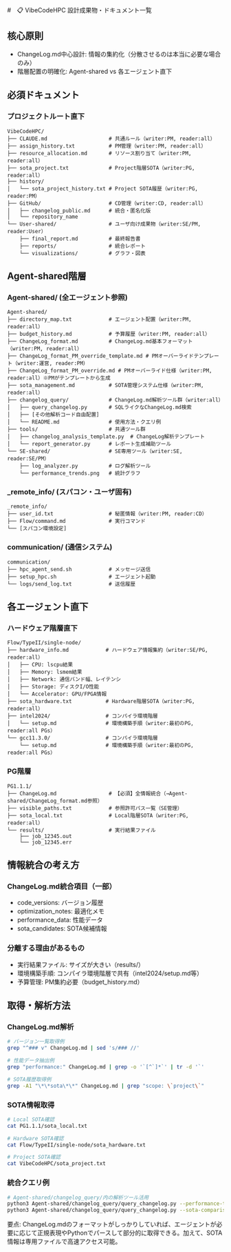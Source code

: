 #　📋 VibeCodeHPC 設計成果物・ドキュメント一覧

## 核心原則
- ChangeLog.md中心設計: 情報の集約化（分散させるのは本当に必要な場合のみ）
- 階層配置の明確化: Agent-shared vs 各エージェント直下

## 必須ドキュメント

### プロジェクトルート直下
```
VibeCodeHPC/
├── CLAUDE.md                    # 共通ルール（writer:PM, reader:all）
├── assign_history.txt           # PM管理（writer:PM, reader:all）
├── resource_allocation.md       # リソース割り当て（writer:PM, reader:all）
├── sota_project.txt             # Project階層SOTA（writer:PG, reader:all）
├── history/
│   └── sota_project_history.txt # Project SOTA履歴（writer:PG, reader:PM）
├── GitHub/                      # CD管理（writer:CD, reader:all）
│   ├── changelog_public.md      # 統合・匿名化版
│   └── repository_name
└── User-shared/                 # ユーザ向け成果物（writer:SE/PM, reader:User）
    ├── final_report.md          # 最終報告書
    ├── reports/                 # 統合レポート
    └── visualizations/          # グラフ・図表
```

## Agent-shared階層

### Agent-shared/ (全エージェント参照)
```
Agent-shared/
├── directory_map.txt            # エージェント配置（writer:PM, reader:all）
├── budget_history.md            # 予算履歴（writer:PM, reader:all）
├── ChangeLog_format.md          # ChangeLog.md基本フォーマット（writer:PM, reader:all）
├── ChangeLog_format_PM_override_template.md # PMオーバーライドテンプレート（writer:運営, reader:PM）
├── ChangeLog_format_PM_override.md # PMオーバーライド仕様（writer:PM, reader:all）※PMがテンプレートから生成
├── sota_management.md           # SOTA管理システム仕様（writer:PM, reader:all）
├── changelog_query/             # ChangeLog.md解析ツール群（writer:all）
│   ├── query_changelog.py       # SQLライクなChangeLog.md検索
│   ├── [その他解析コード自由配置]
│   └── README.md                # 使用方法・クエリ例
├── tools/                       # 共通ツール群
│   ├── changelog_analysis_template.py  # ChangeLog解析テンプレート
│   └── report_generator.py      # レポート生成補助ツール
└── SE-shared/                   # SE専用ツール（writer:SE, reader:SE/PM）
    ├── log_analyzer.py          # ログ解析ツール
    └── performance_trends.png   # 統計グラフ
```

### _remote_info/ (スパコン・ユーザ固有)
```
_remote_info/
├── user_id.txt                  # 秘匿情報（writer:PM, reader:CD）
├── Flow/command.md              # 実行コマンド
└── [スパコン環境設定]
```

### communication/ (通信システム)
```
communication/
├── hpc_agent_send.sh            # メッセージ送信
├── setup_hpc.sh                 # エージェント起動
└── logs/send_log.txt            # 送信履歴
```

## 各エージェント直下

### ハードウェア階層直下
```
Flow/TypeII/single-node/
├── hardware_info.md            # ハードウェア情報集約（writer:SE/PG, reader:all）
│   ├── CPU: lscpu結果
│   ├── Memory: lsmem結果  
│   ├── Network: 通信バンド幅、レイテンシ
│   ├── Storage: ディスクI/O性能
│   └── Accelerator: GPU/FPGA情報
├── sota_hardware.txt           # Hardware階層SOTA（writer:PG, reader:all）
├── intel2024/                  # コンパイラ環境階層
│   └── setup.md                # 環境構築手順（writer:最初のPG, reader:all PGs）
└── gcc11.3.0/                  # コンパイラ環境階層
    └── setup.md                # 環境構築手順（writer:最初のPG, reader:all PGs）
```

### PG階層
```
PG1.1.1/
├── ChangeLog.md                 # 【必須】全情報統合（→Agent-shared/ChangeLog_format.md参照）
├── visible_paths.txt            # 参照許可パス一覧（SE管理）
├── sota_local.txt               # Local階層SOTA（writer:PG, reader:all）
└── results/                     # 実行結果ファイル
    ├── job_12345.out
    └── job_12345.err
```

## 情報統合の考え方

### ChangeLog.md統合項目（一部）
- code_versions: バージョン履歴
- optimization_notes: 最適化メモ
- performance_data: 性能データ
- sota_candidates: SOTA候補情報

### 分離する理由があるもの
- 実行結果ファイル: サイズが大きい（results/）
- 環境構築手順: コンパイラ環境階層で共有（intel2024/setup.md等）
- 予算管理: PM集約必要（budget_history.md）

## 取得・解析方法

### ChangeLog.md解析
```bash
# バージョン一覧取得例
grep "^### v" ChangeLog.md | sed 's/### //'

# 性能データ抽出例
grep "performance:" ChangeLog.md | grep -o '`[^`]*`' | tr -d '`'

# SOTA履歴取得例
grep -A1 "\*\*sota\*\*" ChangeLog.md | grep "scope: \`project\`"
```

### SOTA情報取得
```bash
# Local SOTA確認
cat PG1.1.1/sota_local.txt

# Hardware SOTA確認  
cat Flow/TypeII/single-node/sota_hardware.txt

# Project SOTA確認
cat VibeCodeHPC/sota_project.txt
```

### 統合クエリ例
```bash
# Agent-shared/changelog_query/内の解析ツール活用
python3 Agent-shared/changelog_query/query_changelog.py --performance-trend
python3 Agent-shared/changelog_query/query_changelog.py --sota-comparison
```

要点: ChangeLog.mdのフォーマットがしっかりしていれば、エージェントが必要に応じて正規表現やPythonでパースして部分的に取得できる。加えて、SOTA情報は専用ファイルで高速アクセス可能。